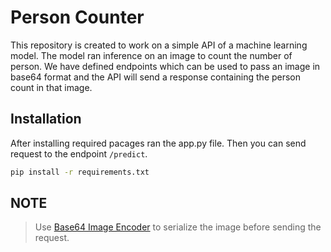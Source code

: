 # Person Counter
This repository is created to work on a simple API of a machine learning model. The model ran inference on an image to count the number of person. We have defined endpoints which can be used to pass an image in base64 format and the API will send a response containing the person count in that image.

## Installation
After installing required pacages ran the app.py file. Then you can send request to the endpoint `/predict`.
```sh
pip install -r requirements.txt
```

## NOTE
> Use [Base64 Image Encoder](https://www.base64-image.de/) to serialize the image before sending the request.
